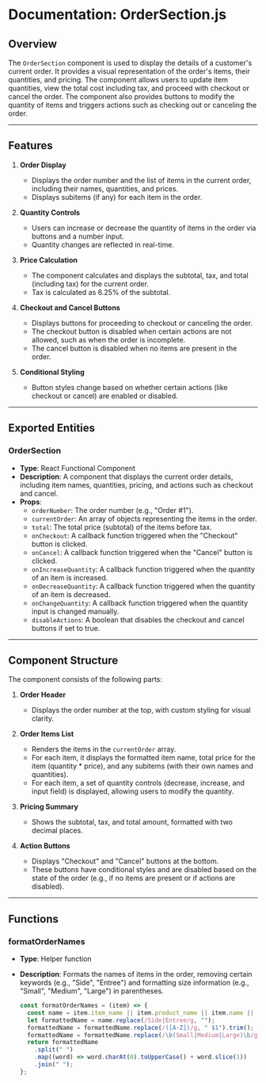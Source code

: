 # Documentation: OrderSection.js

## Overview

The `OrderSection` component is used to display the details of a customer's current order. It provides a visual representation of the order's items, their quantities, and pricing. The component allows users to update item quantities, view the total cost including tax, and proceed with checkout or cancel the order. The component also provides buttons to modify the quantity of items and triggers actions such as checking out or canceling the order.

---

## Features

1. **Order Display**
   - Displays the order number and the list of items in the current order, including their names, quantities, and prices.
   - Displays subitems (if any) for each item in the order.

2. **Quantity Controls**
   - Users can increase or decrease the quantity of items in the order via buttons and a number input.
   - Quantity changes are reflected in real-time.

3. **Price Calculation**
   - The component calculates and displays the subtotal, tax, and total (including tax) for the current order.
   - Tax is calculated as 6.25% of the subtotal.

4. **Checkout and Cancel Buttons**
   - Displays buttons for proceeding to checkout or canceling the order.
   - The checkout button is disabled when certain actions are not allowed, such as when the order is incomplete.
   - The cancel button is disabled when no items are present in the order.

5. **Conditional Styling**
   - Button styles change based on whether certain actions (like checkout or cancel) are enabled or disabled.

---

## Exported Entities

### OrderSection
- **Type**: React Functional Component
- **Description**: A component that displays the current order details, including item names, quantities, pricing, and actions such as checkout and cancel.
- **Props**:
  - `orderNumber`: The order number (e.g., "Order #1").
  - `currentOrder`: An array of objects representing the items in the order.
  - `total`: The total price (subtotal) of the items before tax.
  - `onCheckout`: A callback function triggered when the "Checkout" button is clicked.
  - `onCancel`: A callback function triggered when the "Cancel" button is clicked.
  - `onIncreaseQuantity`: A callback function triggered when the quantity of an item is increased.
  - `onDecreaseQuantity`: A callback function triggered when the quantity of an item is decreased.
  - `onChangeQuantity`: A callback function triggered when the quantity input is changed manually.
  - `disableActions`: A boolean that disables the checkout and cancel buttons if set to true.

---

## Component Structure

The component consists of the following parts:

1. **Order Header**
   - Displays the order number at the top, with custom styling for visual clarity.

2. **Order Items List**
   - Renders the items in the `currentOrder` array.
   - For each item, it displays the formatted item name, total price for the item (quantity * price), and any subitems (with their own names and quantities).
   - For each item, a set of quantity controls (decrease, increase, and input field) is displayed, allowing users to modify the quantity.

3. **Pricing Summary**
   - Shows the subtotal, tax, and total amount, formatted with two decimal places.

4. **Action Buttons**
   - Displays "Checkout" and "Cancel" buttons at the bottom.
   - These buttons have conditional styles and are disabled based on the state of the order (e.g., if no items are present or if actions are disabled).

---

## Functions

### formatOrderNames
- **Type**: Helper function
- **Description**: Formats the names of items in the order, removing certain keywords (e.g., "Side", "Entree") and formatting size information (e.g., "Small", "Medium", "Large") in parentheses.

  ```javascript
  const formatOrderNames = (item) => {
    const name = item.item_name || item.product_name || item.name || "Unknown Item";
    let formattedName = name.replace(/Side|Entree/g, "");
    formattedName = formattedName.replace(/([A-Z])/g, " $1").trim();
    formattedName = formattedName.replace(/\b(Small|Medium|Large)\b/gi, "($1)");
    return formattedName
      .split(" ")
      .map((word) => word.charAt(0).toUpperCase() + word.slice(1))
      .join(" ");
  };
